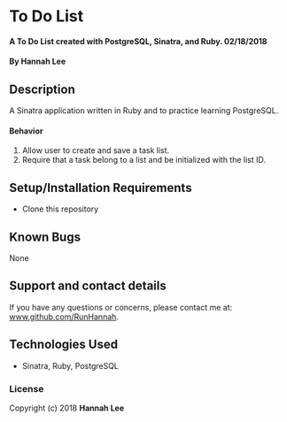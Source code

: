 # To Do List

#### A To Do List created with PostgreSQL, Sinatra, and Ruby. 02/18/2018

#### By **Hannah Lee**

## Description

A Sinatra application written in Ruby and to practice learning PostgreSQL.

#### Behavior
1. Allow user to create and save a task list.
2. Require that a task belong to a list and be initialized with the list ID.

## Setup/Installation Requirements

* Clone this repository

## Known Bugs

None

## Support and contact details

If you have any questions or concerns, please contact me at: www.github.com/RunHannah.

## Technologies Used

* Sinatra, Ruby, PostgreSQL

### License

Copyright (c) 2018  **Hannah Lee**
